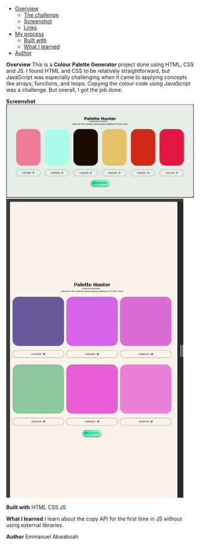 - [Overview](#overview)
  - [The challenge](#the-challenge)
  - [Screenshot](#screenshot)
  - [Links](#links)
- [My process](#my-process)
  - [Built with](#built-with)
  - [What I learned](#what-i-learned)
- [Author](#author)

**Overview**
This is a **Colour Palette Generator** project done using HTML, CSS and JS. I found HTML and CSS to be relatively straightforward, but JavaScript was especially challenging when it came to applying concepts like arrays, functions, and loops. Copying the colour code using JavaScript was a challenge. But overall, I got the job done.

**Screenshot**
![](./screenshot/desktop.png)
![](./screenshot/mobile.png)

**Built with**
HTML
CSS
JS

**What I learned**
I learn about the copy API for the first time in JS without using external libraries.

**Author**
Emmanuel Akwaboah
